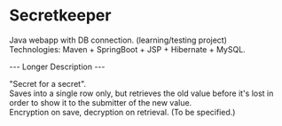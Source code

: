 # Secretkeeper  

Java webapp with DB connection. (learning/testing project)  
Technologies: Maven + SpringBoot + JSP + Hibernate + MySQL.  
  
  
--- Longer Description ---  
  
"Secret for a secret".  
Saves into a single row only, but retrieves the old value before it's lost in order to show it to the submitter of the new value.   
Encryption on save, decryption on retrieval. (To be specified.)  
